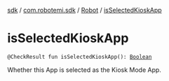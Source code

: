 [sdk](../../index.md) / [com.robotemi.sdk](../index.md) / [Robot](index.md) / [isSelectedKioskApp](./is-selected-kiosk-app.md)

# isSelectedKioskApp

`@CheckResult fun isSelectedKioskApp(): `[`Boolean`](https://kotlinlang.org/api/latest/jvm/stdlib/kotlin/-boolean/index.html)

Whether this App is selected as the Kiosk Mode App.

